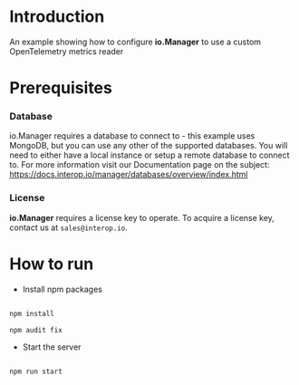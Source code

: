 # Introduction

An example showing how to configure **io.Manager** to use a custom OpenTelemetry metrics reader

# Prerequisites

### Database

io.Manager requires a database to connect to - this example uses MongoDB, but you can use any other of the supported databases. You will need to either have a local instance or setup a remote database to connect to. For more information visit our Documentation page on the subject: https://docs.interop.io/manager/databases/overview/index.html

### License

**io.Manager** requires a license key to operate. To acquire a license key, contact us at `sales@interop.io`.

# How to run

- Install npm packages

```sh

npm install

npm audit fix

```

- Start the server

```sh

npm run start

```
